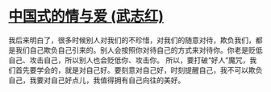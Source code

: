 # [中国式的情与爱 (武志红)](https://github.com/Luckyyyyyyy/phh-blog/issues/20)

我后来明白了，很多时候别人对我们的不珍惜，对我们的随意对待，欺负我们，都是我们自己欺负自己引来的。别人会按照你对待自己的方式来对待你。你老是贬低自己、攻击自己，所以别人也会贬低你、攻击你。 所以，要打破“好人”魔咒，我们首先要学会的，就是对自己好。要刻意对自己好，时刻提醒自己，我不可以欺负自己，我要对自己好点儿，我值得拥有自己向往的美好。